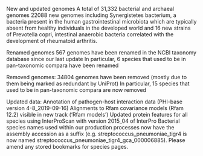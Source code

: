 New and updated genomes
A total of 31,332 bacterial and archaeal genomes
22088 new genomes including Synergistetes bacterium, a bacteria present in the human gastrointestinal microbiota which are typically absent from healthy individuals in the developed world and 16 new strains of Prevotella copri, intestinal anaerobic bacteria correlated with the development of rheumatoid arthritis.

Renamed genomes
567 genomes have been renamed in the NCBI taxonomy database since our last update
In particular, 6 species that used to be in pan-taxonomic compara have been renamed

Removed genomes:
34804 genomes have been removed (mostly due to them being marked as redundant by UniProt)
In particular, 15 species that used to be in pan-taxonomic compara are now removed
 
Updated data:
Annotation of pathogen-host interaction data (PHI-base version 4-8_2019-09-16)
Alignments to Rfam covariance models (Rfam 12.2) visible in new track (‘Rfam models’)
Updated protein features for all species using InterProScan with version 2015_04 of InterPro
Bacterial species names used within our production processes now have the assembly accession as a suffix (e.g. streptococcus_pneumoniae_tigr4 is now named streptococcus_pneumoniae_tigr4_gca_000006885). Please amend any stored bookmarks for species pages.
